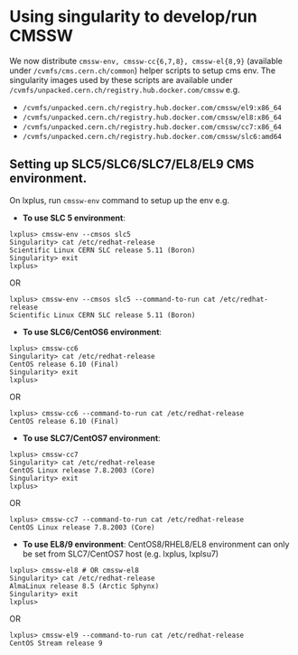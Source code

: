 # Using singularity to develop/run CMSSW

We now distribute `cmssw-env, cmssw-cc{6,7,8}, cmssw-el{8,9}` (available under `/cvmfs/cms.cern.ch/common`) helper scripts to setup cms env. The singularity images used by these scripts are available under `/cvmfs/unpacked.cern.ch/registry.hub.docker.com/cmssw` e.g. 
   - `/cvmfs/unpacked.cern.ch/registry.hub.docker.com/cmssw/el9:x86_64`
   - `/cvmfs/unpacked.cern.ch/registry.hub.docker.com/cmssw/el8:x86_64`
   - `/cvmfs/unpacked.cern.ch/registry.hub.docker.com/cmssw/cc7:x86_64`
   - `/cvmfs/unpacked.cern.ch/registry.hub.docker.com/cmssw/slc6:amd64`

## Setting up SLC5/SLC6/SLC7/EL8/EL9 CMS environment.

On lxplus, run `cmssw-env` command to setup up the env e.g.

- **To use SLC 5 environment**:

```
lxplus> cmssw-env --cmsos slc5
Singularity> cat /etc/redhat-release 
Scientific Linux CERN SLC release 5.11 (Boron)
Singularity> exit
lxplus>
```
OR
```
lxplus> cmssw-env --cmsos slc5 --command-to-run cat /etc/redhat-release
Scientific Linux CERN SLC release 5.11 (Boron)
```

- **To use SLC6/CentOS6 environment**:

```
lxplus> cmssw-cc6
Singularity> cat /etc/redhat-release 
CentOS release 6.10 (Final)
Singularity> exit
lxplus>
```
OR
```
lxplus> cmssw-cc6 --command-to-run cat /etc/redhat-release
CentOS release 6.10 (Final)
```

- **To use SLC7/CentOS7 environment**:

```
lxplus> cmssw-cc7
Singularity> cat /etc/redhat-release 
CentOS Linux release 7.8.2003 (Core)
Singularity> exit
lxplus>
```
OR
```
lxplus> cmssw-cc7 --command-to-run cat /etc/redhat-release
CentOS Linux release 7.8.2003 (Core)
```

- **To use EL8/9 environment**: CentOS8/RHEL8/EL8 environment can only be set from SLC7/CentOS7 host (e.g. lxplus, lxplsu7)

```
lxplus> cmssw-el8 # OR cmssw-el8
Singularity> cat /etc/redhat-release
AlmaLinux release 8.5 (Arctic Sphynx)
Singularity> exit
lxplus>
```
OR
```
lxplus> cmssw-el9 --command-to-run cat /etc/redhat-release
CentOS Stream release 9
```

